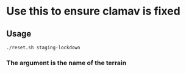 # Use this to ensure clamav is fixed

## Usage

```shell
./reset.sh staging-lockdown
```

### The argument is the name of the terrain
